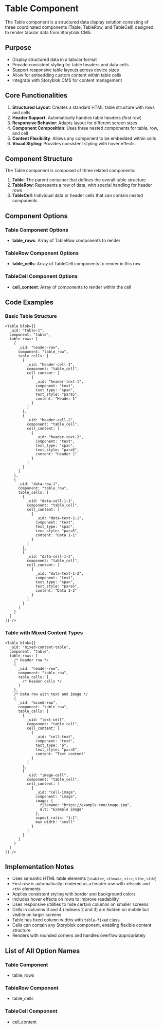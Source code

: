 # Table Component

The Table component is a structured data display solution consisting of three coordinated components (Table, TableRow, and TableCell) designed to render tabular data from Storyblok CMS.

## Purpose

- Display structured data in a tabular format
- Provide consistent styling for table headers and data cells
- Support responsive table layouts across device sizes
- Allow for embedding custom content within table cells
- Integrate with Storyblok CMS for content management

## Core Functionalities

1. **Structured Layout**: Creates a standard HTML table structure with rows and cells
2. **Header Support**: Automatically handles table headers (first row)
3. **Responsive Behavior**: Adapts layout for different screen sizes
4. **Component Composition**: Uses three nested components for table, row, and cell
5. **Content Flexibility**: Allows any component to be embedded within cells
6. **Visual Styling**: Provides consistent styling with hover effects

## Component Structure

The Table component is composed of three related components:

1. **Table**: The parent container that defines the overall table structure
2. **TableRow**: Represents a row of data, with special handling for header rows
3. **TableCell**: Individual data or header cells that can contain nested components

## Component Options

### Table Component Options

- **table_rows**: Array of TableRow components to render

### TableRow Component Options

- **table_cells**: Array of TableCell components to render in this row

### TableCell Component Options

- **cell_content**: Array of components to render within the cell

## Code Examples

### Basic Table Structure

```svelte
<Table blok={{
  _uid: "table-1",
  component: "table",
  table_rows: [
    {
      _uid: "header-row",
      component: "table_row",
      table_cells: [
        {
          _uid: "header-cell-1",
          component: "table_cell",
          cell_content: [
            {
              _uid: "header-text-1",
              component: "text",
              text_type: "span",
              text_style: "para5",
              content: "Header 1"
            }
          ]
        },
        {
          _uid: "header-cell-2",
          component: "table_cell",
          cell_content: [
            {
              _uid: "header-text-2",
              component: "text",
              text_type: "span",
              text_style: "para5",
              content: "Header 2"
            }
          ]
        }
      ]
    },
    {
      _uid: "data-row-1",
      component: "table_row",
      table_cells: [
        {
          _uid: "data-cell-1-1",
          component: "table_cell",
          cell_content: [
            {
              _uid: "data-text-1-1",
              component: "text",
              text_type: "span",
              text_style: "para5",
              content: "Data 1-1"
            }
          ]
        },
        {
          _uid: "data-cell-1-2",
          component: "table_cell",
          cell_content: [
            {
              _uid: "data-text-1-2",
              component: "text",
              text_type: "span",
              text_style: "para5",
              content: "Data 1-2"
            }
          ]
        }
      ]
    }
  ]
}} />
```

### Table with Mixed Content Types

```svelte
<Table blok={{
  _uid: "mixed-content-table",
  component: "table",
  table_rows: [
    /* Header row */
    {
      _uid: "header-row",
      component: "table_row",
      table_cells: [
        /* Header cells */
      ]
    },
    /* Data row with text and image */
    {
      _uid: "mixed-row",
      component: "table_row",
      table_cells: [
        {
          _uid: "text-cell",
          component: "table_cell",
          cell_content: [
            {
              _uid: "cell-text",
              component: "text",
              text_type: "p",
              text_style: "para5",
              content: "Text content"
            }
          ]
        },
        {
          _uid: "image-cell",
          component: "table_cell",
          cell_content: [
            {
              _uid: "cell-image",
              component: "image",
              image: {
                filename: "https://example.com/image.jpg",
                alt: "Example image"
              },
              aspect_ratio: "1:1",
              max_width: "small"
            }
          ]
        }
      ]
    }
  ]
}} />
```

## Implementation Notes

- Uses semantic HTML table elements (`<table>`, `<thead>`, `<tr>`, `<th>`, `<td>`)
- First row is automatically rendered as a header row with `<thead>` and `<th>` elements
- Applies consistent styling with border and background colors
- Includes hover effects on rows to improve readability
- Uses responsive utilities to hide certain columns on smaller screens
- Cells in columns 3 and 4 (indexes 2 and 3) are hidden on mobile but visible on larger screens
- Table has fixed column widths with `table-fixed` class
- Cells can contain any Storyblok component, enabling flexible content structure
- Renders with rounded corners and handles overflow appropriately

## List of All Option Names

### Table Component
- table_rows

### TableRow Component
- table_cells 

### TableCell Component
- cell_content
